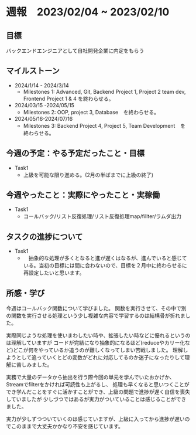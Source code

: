 # 週報　2023/02/04 ~ 2023/02/10
## 目標   
バックエンドエンジニアとして自社開発企業に内定をもらう

## マイルストーン
- 2024/1/14 - 2024/3/14
  - Milestones 1: Advanced, Git, Backend Project 1, Project 2 team dev, Frontend Project 1 & 4 を終わらせる。
- 2024/03/15 -2024/05/15
  - Milestones 2: OOP, project 3, Database　を終わらせる。
- 2024/05/16-2024/07/16
  - Milestones 3: Backend Project 4, Project 5, Team Development　を終わらせる。
   
## 今週の予定：やる予定だったこと・目標
  - Task1
    - 上級を可能な限り進める。(2月の半ばまでに上級の終了) 

## 今週やったこと：実際にやったこと・実稼働
- Task1
  - コールバック/リスト反復処理/リスト反復処理map/fillter/ラムダ出力

## タスクの進捗について
- Task1
  - 　抽象的な処理が多くとなると進が遅くはなるが、進んでいると感じている。当初の目標には間に合わないので、目標を２月中に終わらせるに再設定したいと思います。

## 所感・学び

今週はコールバック関数について学びました。
関数を実行させて、その中で別の関数を実行させる処理という少し複雑な内容で学習するのは結構骨が折れました。

実際同じような処理を使いまわしたい時や、拡張したい時などに優れるというのは理解していますが
コードが完結になり抽象的になるほど(reduceやカリー化など)どこが何をやっているか追うのが難しくなってしまい苦戦しました。
理解しようとして追っていくとどの変数がどれに対応してるのか迷子になったりして理解に苦しみました。

実務で大量のデータから抽出を行う際今回の単元を学んでいたおかげか、Streamでfilterをかければ可読性も上がるし、
処理も早くなると思いつくことができ学んだことをすぐに活かすことができ、上級の問題で進捗が遅く自信を喪失していましたが
少しづつではあるが実力がついていることは感じることができました。

実力が少しずつついていくのは感じていますが、上級に入ってから進捗が遅いのでこのままで大丈夫かかなり不安を感じています。
